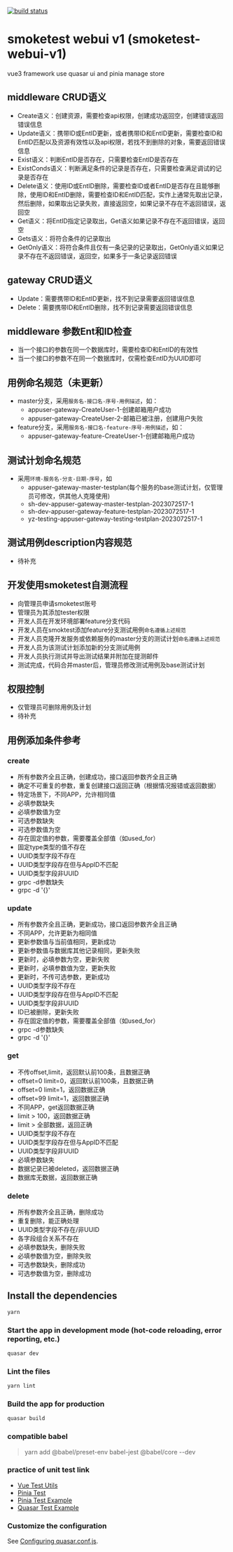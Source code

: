 <a href="https://github.com/NpoolPlatform/smoketest-webui/actions/workflows/ci.yml"><img src="https://github.com/NpoolPlatform/smoketest-webui/workflows/test/badge.svg" alt="build status"></a>

# smoketest webui v1 (smoketest-webui-v1)

vue3 framework use quasar ui and pinia manage store

## middleware CRUD语义
- Create语义：创建资源，需要检查api权限，创建成功返回空，创建错误返回错误信息
- Update语义：携带ID或EntID更新，或者携带ID和EntID更新，需要检查ID和EntID匹配以及资源有效性以及api权限，若找不到删除的对象，需要返回错误信息
- Exist语义：判断EntID是否存在，只需要检查EntID是否存在
- ExistConds语义：判断满足条件的记录是否存在，只需要检查满足调试的记录是否存在
- Delete语义：使用ID或EntID删除，需要检查ID或者EntID是否存在且能够删除，使用ID和EntID删除，需要检查ID和EntID匹配，实作上通常先取出记录，然后删除，如果取出记录失败，直接返回空，如果记录不存在不返回错误，返回空
- Get语义：将EntID指定记录取出，Get语义如果记录不存在不返回错误，返回空
- Gets语义：将符合条件的记录取出
- GetOnly语义：将符合条件且仅有一条记录的记录取出，GetOnly语义如果记录不存在不返回错误，返回空，如果多于一条记录返回错误

## gateway CRUD语义
- Update：需要携带ID和EntID更新，找不到记录需要返回错误信息
- Delete：需要携带ID和EntID删除，找不到记录需要返回错误信息

## middleware 参数Ent和ID检查
- 当一个接口的参数在同一个数据库时，需要检查ID和EntID的有效性
- 当一个接口的参数不在同一个数据库时，仅需检查EntID为UUID即可

## 用例命名规范（未更新）
- master分支，采用```服务名-接口名-序号-用例描述```，如：
  - appuser-gateway-CreateUser-1-创建邮箱用户成功
  - appuser-gateway-CreateUser-2-邮箱已被注册，创建用户失败
- feature分支，采用```服务名-接口名-feature-序号-用例描述```，如：
  - appuser-gateway-feature-CreateUser-1-创建邮箱用户成功

## 测试计划命名规范
- 采用```环境-服务名-分支-日期-序号```，如
  - appuser-gateway-master-testplan(每个服务的base测试计划，仅管理员可修改，供其他人克隆使用)
  - sh-dev-appuser-gateway-master-testplan-2023072517-1
  - sh-dev-appuser-gateway-feature-testplan-2023072517-1
  - yz-testing-appuser-gateway-testing-testplan-2023072517-1

## 测试用例description内容规范
- 待补充

## 开发使用smoketest自测流程
- 向管理员申请smoketest账号
- 管理员为其添加tester权限
- 开发人员在开发环境部署feature分支代码
- 开发人员在smoktest添加feature分支测试用例```命名遵循上述规范```
- 开发人员克隆开发服务或依赖服务的master分支的测试计划```命名遵循上述规范```
- 开发人员为该测试计划添加新的分支测试用例
- 开发人员执行测试并导出测试结果并附加在提测邮件
- 测试完成，代码合并master后，管理员修改测试用例及base测试计划

## 权限控制
- 仅管理员可删除用例及计划
- 待补充
  
## 用例添加条件参考
### create
- 所有参数齐全且正确，创建成功，接口返回参数齐全且正确
- 确定不可重复的参数，重复创建接口返回正确（根据情况报错或返回数据）
- 特定场景下，不同APP，允许相同值
- 必填参数缺失
- 必填参数值为空
- 可选参数缺失
- 可选参数值为空
- 存在固定值的参数，需要覆盖全部值（如used_for）
- 固定type类型的值不存在
- UUID类型字段不存在
- UUID类型字段存在但与AppID不匹配
- UUID类型字段非UUID
- grpc -d参数缺失
- grpc -d '{}'

### update
- 所有参数齐全且正确，更新成功，接口返回参数齐全且正确
- 不同APP，允许更新为相同值
- 更新参数值与当前值相同，更新成功
- 更新参数值与数据库其他记录相同，更新失败
- 更新时，必填参数为空，更新失败
- 更新时，必填参数值为空，更新失败
- 更新时，不传可选参数，更新成功
- UUID类型字段不存在
- UUID类型字段存在但与AppID不匹配
- UUID类型字段非UUID
- ID已被删除，更新失败
- 存在固定值的参数，需要覆盖全部值（如used_for）
- grpc -d参数缺失
- grpc -d '{}'

### get
- 不传offset,limit，返回默认前100条，且数据正确
- offset=0 limit=0，返回默认前100条，且数据正确
- offset=0 limit=1，返回数据正确
- offset=99 limit=1，返回数据正确
- 不同APP，get返回数据正确
- limit > 100，返回数据正确
- limit > 全部数据，返回正确
- UUID类型字段不存在
- UUID类型字段存在但与AppID不匹配
- UUID类型字段非UUID
- 必填参数缺失
- 数据记录已被deleted，返回数据正确
- 数据库无数据，返回数据正确

### delete
- 所有参数齐全且正确，删除成功
- 重复删除，能正确处理
- UUID类型字段不存在/非UUID
- 各字段组合关系不存在
- 必填参数缺失，删除失败
- 必填参数值为空，删除失败
- 可选参数缺失，删除成功
- 可选参数值为空，删除成功

## Install the dependencies
```bash
yarn
```

### Start the app in development mode (hot-code reloading, error reporting, etc.)
```bash
quasar dev
```

### Lint the files
```bash
yarn lint
```

### Build the app for production
```bash
quasar build
```

### compatible babel

> yarn add @babel/preset-env babel-jest @babel/core --dev

### practice of unit test link

+ [Vue Test Utils](https://test-utils.vuejs.org/guide/)
+ [Pinia Test](https://pinia.vuejs.org/cookbook/testing.html)
+ [Pinia Test Example](https://github.com/vuejs/pinia/blob/v2/packages/testing/src/testing.spec.ts)
+ [Quasar Test Example](https://github.com/quasarframework/quasar-testing/blob/dev/packages/unit-jest/src/templates/typescript/test/jest/___tests__/MyButton.spec.ts)

### Customize the configuration
See [Configuring quasar.conf.js](https://quasar.dev/quasar-cli/quasar-conf-js).
